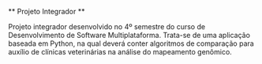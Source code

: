 ** Projeto Integrador **

Projeto integrador desenvolvido no 4º semestre do curso de Desenvolvimento de Software Multiplataforma.
Trata-se de uma aplicação baseada em Python, na qual deverá conter algoritmos de comparação para auxílio de clínicas veterinárias na análise do mapeamento genômico.
